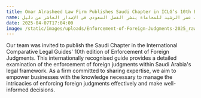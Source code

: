 ```yaml
---
title: Omar Alrasheed Law Firm Publishes Saudi Chapter in ICLG’s 10th Edition on Enforcement of Foreign Judgments
name: مكتب عمر الرشيد للمحاماة ينشر الفصل السعودي في الإصدار العاشر من دليل ICLG لتنفيذ الأحكام الأجنبية
date: 2025-04-07T17:04:00
image: /static/images/uploads/Enforcement-of-Foreign-Judgments-2025_raw.jpeg
---
```

Our team was invited to publish the Saudi Chapter in the International Comparative Legal Guides' 10th edition of Enforcement of Foreign Judgments. This internationally recognised guide provides a detailed examination of the enforcement of foreign judgments within Saudi Arabia's legal framework. As a firm committed to sharing expertise, we aim to empower businesses with the knowledge necessary to manage the intricacies of enforcing foreign judgments effectively and make well-informed decisions.
